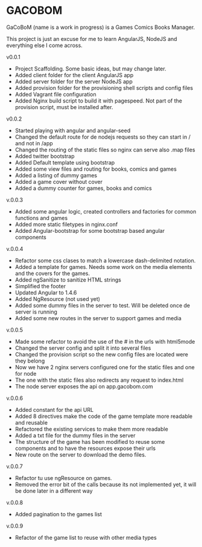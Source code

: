 # GACOBOM
GaCoBoM (name is a work in progress) is a Games Comics Books Manager. 

This project is just an excuse for me to learn AngularJS, NodeJS and everything else I come across.

v0.0.1 

* Project Scaffolding. Some basic ideas, but may change later.
* Added client folder for the client AngularJS app
* Added server folder for the server NodeJS app
* Added provision folder for the provisioning shell scripts and config files
* Added Vagrant file configuration
* Added Nginx build script to build it with pagespeed. Not part of the provision script, must be installed after.

v0.0.2

* Started playing with angular and angular-seed
* Changed the default route for de nodejs requests so they can start in / and not in /app
* Changed the routing of the static files so nginx can serve also .map files
* Added twitter bootstrap
* Added Default template using bootstrap
* Added some view files and routing for books, comics and games
* Added a listing of dummy games
* Added a game cover without cover
* Added a dummy counter for games, books and comics

v.0.0.3

* Added some angular logic, created controllers and factories for common functions and games
* Added more static filetypes in nginx.conf
* Added Angular-bootstrap for some bootstrap based angular components

v.0.0.4

* Refactor some css clases to match a lowercase dash-delimited notation.
* Added a template for games. Needs some work on the media elements and the covers for the games.
* Added ngSanitize to sanitize HTML strings
* Simplified the footer 
* Updated Angular to 1.4.6
* Added NgResource (not used yet)
* Added some dummy files in the server to test. Will be deleted once de server is running
* Added some new routes in the server to support games and media

v.0.0.5

* Made some refactor to avoid the use of the # in the urls with html5mode
* Changed the server config and split it into several files
* Changed the provision script so the new config files are located were they belong
* Now we have 2 nginx servers configured one for the static files and one for node
* The one with the static files also redirects any request to index.html
* The node server exposes the api on app.gacobom.com

v.0.0.6

* Added constant for the api URL
* Added 8 directives make the code of the game template more readable and reusable
* Refactored the existing services to make them more readable
* Added a txt file for the dummy files in the server
* The structure of the game has been modified to reuse some components and to have the resources expose their urls
* New route on the server to download the demo files.

v.0.0.7

* Refactor tu use ngResource on games.
* Removed the error bit of the calls because its not implemented yet, it will be done later in a different way

v.0.0.8

* Added pagination to the games list

v.0.0.9

* Refactor of the game list to reuse with other media types
